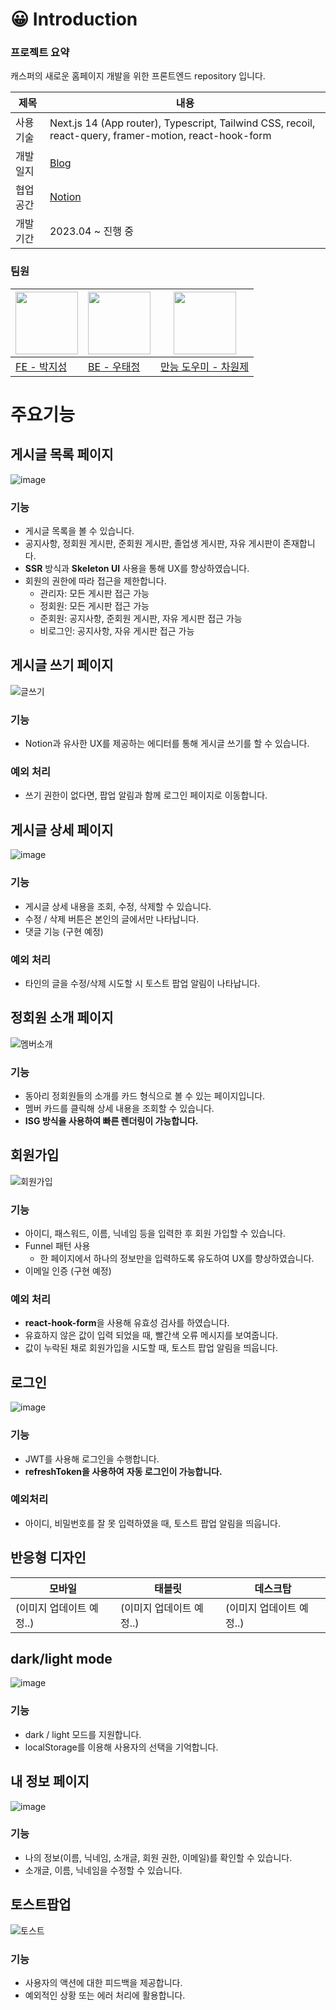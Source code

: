 # 😀 Introduction


### 프로젝트 요약
캐스퍼의 새로운 홈페이지 개발을 위한 프론트엔드 repository 입니다.

|제목|내용|
|---|---|
|사용 기술|Next.js 14 (App router), Typescript, Tailwind CSS, recoil, react-query, framer-motion, react-hook-form|
|개발 일지|[Blog](https://velog.io/@jijiseong/series/new-casper-%EA%B0%9C%EB%B0%9C-%EC%9D%BC%EC%A7%80)|
|협업 공간|[Notion](https://small-warrior-8dd.notion.site/New-Casper-2203c874dec94cbaa4d6065ba7076606?pvs=4)|
|개발 기간|2023.04 ~ 진행 중|


### 팀원

|<img src="https://avatars.githubusercontent.com/u/77661228?v=4" width="100" />|<img src="https://avatars.githubusercontent.com/u/54249015?v=4" width="100" />|<img src="https://avatars.githubusercontent.com/u/108794308?v=4" width="100" />|
|---|---|---|
|[FE - 박지성](https://github.com/jijiseong)|[BE - 우태정](https://github.com/ine9141)|[만능 도우미 - 차원제](https://github.com/breakpack)|

# 주요기능

## 게시글 목록 페이지
![image](https://github.com/CASPER-REPSAC/new-casper-frontend/assets/77661228/013ecb4e-911b-4d37-b6f7-27b99c26f5b7)
### 기능
- 게시글 목록을 볼 수 있습니다.
- 공지사항, 정회원 게시판, 준회원 게시판, 졸업생 게시판, 자유 게시판이 존재합니다.
- **SSR** 방식과 **Skeleton UI** 사용을 통해 UX를 향상하였습니다.
- 회원의 권한에 따라 접근을 제한합니다.
    - 관리자: 모든 게시판 접근 가능
    - 정회원: 모든 게시판 접근 가능
    - 준회원: 공지사항, 준회원 게시판, 자유 게시판 접근 가능
    - 비로그인: 공지사항, 자유 게시판 접근 가능

## 게시글 쓰기 페이지
![글쓰기](https://github.com/CASPER-REPSAC/new-casper-frontend/assets/77661228/dec22de2-047e-4b27-ab34-7a01c5b008b3)


### 기능

- Notion과 유사한 UX를 제공하는 에디터를 통해 게시글 쓰기를 할 수 있습니다.

### 예외 처리

- 쓰기 권한이 없다면, 팝업 알림과 함께 로그인 페이지로 이동합니다.

## 게시글 상세 페이지
![image](https://github.com/CASPER-REPSAC/new-casper-frontend/assets/77661228/0611bb93-ac9f-4175-9ab0-3cecfbbec8bd)
### 기능

- 게시글 상세 내용을 조회, 수정, 삭제할 수 있습니다.
- 수정 / 삭제 버튼은 본인의 글에서만 나타납니다.
- 댓글 기능 (구현 예정)

### 예외 처리

- 타인의 글을 수정/삭제 시도할 시 토스트 팝업 알림이 나타납니다.

## 정회원 소개 페이지
![멤버소개](https://github.com/CASPER-REPSAC/new-casper-frontend/assets/77661228/921ca2c0-948a-4c34-b452-c60ba9d394ce)

### 기능

- 동아리 정회원들의 소개를 카드 형식으로 볼 수 있는 페이지입니다.
- 멤버 카드를 클릭해 상세 내용을 조회할 수 있습니다.
- **ISG 방식을 사용하여 빠른 렌더링이 가능합니다.**

## 회원가입
![회원가입](https://github.com/CASPER-REPSAC/new-casper-frontend/assets/77661228/0a20048d-5aa0-4c0e-be08-a7defe5f5af4)

### 기능

- 아이디, 패스워드, 이름, 닉네임 등을 입력한 후 회원 가입할 수 있습니다.
- Funnel 패턴 사용
    - 한 페이지에서 하나의 정보만을 입력하도록 유도하여 UX를 향상하였습니다.
- 이메일 인증 (구현 예정)

### 예외 처리

- **react-hook-form**을 사용해 유효성 검사를 하였습니다.
- 유효하지 않은 값이 입력 되었을 때, 빨간색 오류 메시지를 보여줍니다.
- 값이 누락된 채로 회원가입을 시도할 때, 토스트 팝업 알림을 띄웁니다.

## 로그인
![image](https://github.com/CASPER-REPSAC/new-casper-frontend/assets/77661228/33d73879-090c-4401-afb3-d18093d1378a)

### 기능

- JWT를 사용해 로그인을 수행합니다.
- **refreshToken을 사용하여** **자동 로그인이 가능합니다.**

### 예외처리

- 아이디, 비밀번호를 잘 못 입력하였을 때, 토스트 팝업 알림을 띄웁니다.

## 반응형 디자인
|모바일|태블릿|데스크탑|
|---|---|---|
|(이미지 업데이트 예정..)|(이미지 업데이트 예정..)|(이미지 업데이트 예정..)|


## dark/light mode
![image](https://github.com/CASPER-REPSAC/new-casper-frontend/assets/77661228/f1c4bd89-021e-4573-a3fa-770aa9d0f0a3)
### 기능

- dark / light 모드를 지원합니다.
- localStorage를 이용해 사용자의 선택을 기억합니다.


## 내 정보 페이지
![image](https://github.com/CASPER-REPSAC/new-casper-frontend/assets/77661228/f37aa2fa-f1ee-47ef-8298-be32ef8bded2)

### 기능

- 나의 정보(이름, 닉네임, 소개글, 회원 권한, 이메일)를 확인할 수 있습니다.
- 소개글, 이름, 닉네임을 수정할 수 있습니다.

## 토스트팝업
![토스트](https://github.com/CASPER-REPSAC/new-casper-frontend/assets/77661228/7674d9a2-cd8e-48ee-b3de-813ea6e67a11)

### 기능

- 사용자의 액션에 대한 피드백을 제공합니다.
- 예외적인 상황 또는 에러 처리에 활용합니다.
